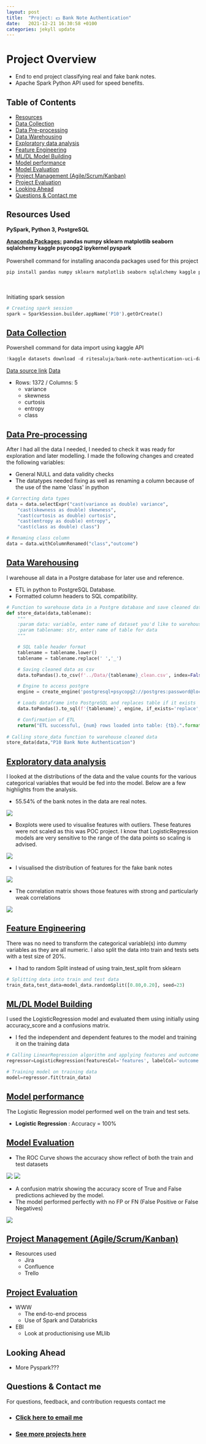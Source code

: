 ```yaml
---
layout: post
title:  "Project: 💵 Bank Note Authentication"
date:   2021-12-21 16:30:58 +0100
categories: jekyll update
---
```

# Project Overview 
* End to end project classifying real and fake bank notes.
* Apache Spark Python API used for speed benefits. 

## Table of Contents 
*   [Resources](#resources)<br>
*   [Data Collection](#DataCollection)<br>
*   [Data Pre-processing](#DataPre-processing)<br>
*   [Data Warehousing](#DataWarehousing)<br>
*   [Exploratory data analysis](#EDA)<br>
*   [Feature Engineering](#FeatEng)<br>
*   [ML/DL Model Building](#ModelBuild)<br>
*   [Model performance](#ModelPerf)<br>
*   [Model Evaluation](#ModelEval)<br>
*   [Project Management (Agile/Scrum/Kanban)](#Prjmanage)<br>
*   [Project Evaluation](#PrjEval)<br>
*   [Looking Ahead](#Lookahead)<br>
*   [Questions & Contact me](#Lookahead)<br>

<a name="resources"></a>  

## Resources Used
**PySpark, Python 3, PostgreSQL** 

[**Anaconda Packages:**](https://github.com/MattithyahuData/P10-Bank-Note-Authentication/blob/master/requirements.txt) **pandas numpy sklearn matplotlib seaborn sqlalchemy kaggle psycopg2 ipykernel pyspark** <br><br>
Powershell command for installing anaconda packages used for this project  
```powershell
pip install pandas numpy sklearn matplotlib seaborn sqlalchemy kaggle psycopg2 ipykernel pyspark 
```
<br><br>
Initiating spark session 
```python
# Creating spark session 
spark = SparkSession.builder.appName('P10').getOrCreate()
```

<a name="DataCollection"></a>  

## [Data Collection](https://github.com/MattithyahuData/P10-Bank-Note-Authentication/blob/master/Code/P10_Code.ipynb)
Powershell command for data import using kaggle API <br>
```powershell
!kaggle datasets download -d ritesaluja/bank-note-authentication-uci-data -p ..\Data --unzip 
```
[Data source link](https://www.kaggle.com/ritesaluja/bank-note-authentication-uci-data)
[Data](Data/BankNote_Authentication.csv)
*  Rows: 1372 / Columns: 5
    *   variance                   
    *   skewness                      
    *   curtosis                 
    *   entropy                 
    *   class                      
                    

<a name="DataPre-processing"></a>  

## [Data Pre-processing](https://github.com/MattithyahuData/P10-Bank-Note-Authentication/blob/master/Code/P10_Code.ipynb)
After I had all the data I needed, I needed to check it was ready for exploration and later modelling. I made the following changes and created the following variables:   
*   General NULL and data validity checks  
*   The datatypes needed fixing as well as renaming a column because of the use of the name 'class' in python<br>

```python
# Correcting data types 
data = data.selectExpr("cast(variance as double) variance",
    "cast(skewness as double) skewness",
    "cast(curtosis as double) curtosis",
    "cast(entropy as double) entropy",
    "cast(class as double) class")

# Renaming class column 
data = data.withColumnRenamed("class","outcome")
```

<a name="DataWarehousing"></a>

## [Data Warehousing](https://github.com/MattithyahuData/P10-Bank-Note-Authentication/blob/master/Code/P10_Code.ipynb)
I warehouse all data in a Postgre database for later use and reference.

*   ETL in python to PostgreSQL Database.
*   Formatted column headers to SQL compatibility.  <br>

```python 
# Function to warehouse data in a Postgre database and save cleaned data in Data folder -  AS THIS IS PYSPARK, THERE WAS A NEED TO ADD .toPandas anywhere the dataset is called 
def store_data(data,tablename):
    """
    :param data: variable, enter name of dataset you'd like to warehouse
    :param tablename: str, enter name of table for data 
    """

    # SQL table header format
    tablename = tablename.lower()
    tablename = tablename.replace(' ','_')

    # Saving cleaned data as csv
    data.toPandas().to_csv(f'../Data/{tablename}_clean.csv', index=False)

    # Engine to access postgre
    engine = create_engine('postgresql+psycopg2://postgres:password@localhost:5432/projectsdb')

    # Loads dataframe into PostgreSQL and replaces table if it exists
    data.toPandas().to_sql(f'{tablename}', engine, if_exists='replace',index=False)

    # Confirmation of ETL 
    return("ETL successful, {num} rows loaded into table: {tb}.".format(num=len(data.toPandas().iloc[:,0]), tb=tablename))
 
# Calling store_data function to warehouse cleaned data
store_data(data,"P10 Bank Note Authentication")
```

<a name="EDA"></a>  

## [Exploratory data analysis](https://github.com/MattithyahuData/P10-Bank-Note-Authentication/blob/master/Code/P10_Code.ipynb) 
I looked at the distributions of the data and the value counts for the various categorical variables that would be fed into the model. Below are a few highlights from the analysis.
*   55.54% of the bank notes in the data are real notes.

<img src="/images/P10/banknote_barchart_distrib.png" />

*   Boxplots were used to visualise features with outliers. These features were not scaled as this was POC project. I know that LogisticRegression models are very sensitive to the range of the data points so scaling is advised. 
<img src="/images/P10/boxplots.png" />

*   I visualised the distribution of features for the fake bank notes 
<img src="/images/P10/histogramdistribution.png" />

*   The correlation matrix shows those features with strong and particularly weak correlations 
<img src="/images/P10/data_correlation.png" />


<a name="FeatEng"></a>  

## [Feature Engineering](https://github.com/MattithyahuData/P10-Bank-Note-Authentication/blob/master/Code/P10_Code.ipynb) 
There was no need to transform the categorical variable(s) into dummy variables as they are all numeric. I also split the data into train and tests sets with a test size of 20%.
*   I had to random Split instead of using train_test_split from sklearn <br>

```python
# Splitting data into train and test data
train_data,test_data=model_data.randomSplit([0.80,0.20], seed=23)
```
<!-- *   One Hot encoding to encode values -->
  

<a name="ModelBuild"></a> 

## [ML/DL Model Building](https://github.com/MattithyahuData/P10-Bank-Note-Authentication/blob/master/Code/P10_Code.ipynb)

I used the LogisticRegression model and evaluated them using initially using accuracy_score and a confusions matrix. 
*   I fed the independent and dependent features to the model and training it on the training data <br>

```python
# Calling LinearRegression algorithm and applying features and outcome 
regressor=LogisticRegression(featuresCol='features', labelCol='outcome')

# Training model on training data 
model=regressor.fit(train_data)
```

<a name="ModelPerf"></a> 

## [Model performance](https://github.com/MattithyahuData/P10-Bank-Note-Authentication/blob/master/Code/P10_Code.ipynb)
The Logistic Regression model performed well on the train and test sets. 
*   **Logistic Regression** : Accuracy = 100% 


<a name="ModelEval"></a> 

## [Model Evaluation](https://github.com/MattithyahuData/P10-Bank-Note-Authentication/blob/master/Code/P10_Code.ipynb)
* The ROC Curve shows the accuracy show reflect of both the train and test datasets 
<img src="/images/P10/ROCtrain.png" />
<img src="/images/P10/ROCtest.png" />

*   A confusion matrix showing the accuracy score of True and False predictions achieved by the model. 
*   The model performed perfectly with no FP or FN (False Positive or False Negatives)

<img src="/images/P10/Confusionmatrixlog.png" />


<a name="Prjmanage"></a> 

## [Project Management (Agile/Scrum/Kanban)](https://www.atlassian.com/software/jira)
* Resources used
    * Jira
    * Confluence
    * Trello 

<a name="PrjEval"></a> 

## [Project Evaluation]() 
*   WWW
    *   The end-to-end process
    *   Use of Spark and Databricks
*   EBI 
    *   Look at productionising use MLlib
    

<a name="Lookahead"></a> 

## Looking Ahead
*   More Pyspark??? 

<a name="Questions"></a> 

## Questions & Contact me 
For questions, feedback, and contribution requests contact me
* ### [Click here to email me](mailto:contactmattithyahu@gmail.com) 
* ### [See more projects here](https://mattithyahudata.github.io/)



[jekyll-docs]: https://jekyllrb.com/docs/home
[jekyll-gh]:   https://github.com/jekyll/jekyll
[jekyll-talk]: https://talk.jekyllrb.com/
